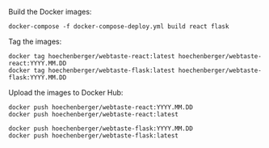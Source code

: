 Build the Docker images:
```
docker-compose -f docker-compose-deploy.yml build react flask
```

Tag the images:
```
docker tag hoechenberger/webtaste-react:latest hoechenberger/webtaste-react:YYYY.MM.DD
docker tag hoechenberger/webtaste-flask:latest hoechenberger/webtaste-flask:YYYY.MM.DD
```

Upload the images to Docker Hub:
```
docker push hoechenberger/webtaste-react:YYYY.MM.DD
docker push hoechenberger/webtaste-react:latest

docker push hoechenberger/webtaste-flask:YYYY.MM.DD
docker push hoechenberger/webtaste-flask:latest
```